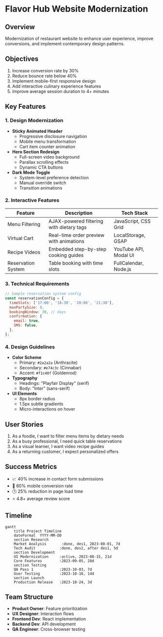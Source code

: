 # Flavor Hub Website Modernization

## Overview

Modernization of restaurant website to enhance user experience, improve conversions, and implement contemporary design patterns.

## Objectives

1. Increase conversion rate by 30%
2. Reduce bounce rate below 40%
3. Implement mobile-first responsive design
4. Add interactive culinary experience features
5. Improve average session duration to 4+ minutes

## Key Features

### 1. Design Modernization

- **Sticky Animated Header**
  - Progressive disclosure navigation
  - Mobile menu transformation
  - Cart item counter animation
- **Hero Section Redesign**
  - Full-screen video background
  - Parallax scrolling effects
  - Dynamic CTA buttons
- **Dark Mode Toggle**
  - System-level preference detection
  - Manual override switch
  - Transition animations

### 2. Interactive Features

| Feature            | Description                              | Tech Stack            |
| ------------------ | ---------------------------------------- | --------------------- |
| Menu Filtering     | AJAX-powered filtering with dietary tags | JavaScript, CSS Grid  |
| Virtual Cart       | Real-time order preview with animations  | LocalStorage, GSAP    |
| Recipe Videos      | Embedded step-by-step cooking guides     | YouTube API, Modal UI |
| Reservation System | Table booking with time slots            | FullCalendar, Node.js |

### 3. Technical Requirements

```javascript
// Sample reservation system config
const reservationConfig = {
  timeSlots: ['17:00', '18:30', '20:00', '21:30'],
  maxPartySize: 8,
  bookingWindow: 30, // days
  confirmation: {
    email: true,
    SMS: false,
  },
};
```

### 4. Design Guidelines

- **Color Scheme**
  - Primary: `#2a2a2a` (Anthracite)
  - Secondary: `#e74c3c` (Cinnabar)
  - Accent: `#f1c40f` (Goldenrod)
- **Typography**
  - Headings: "Playfair Display" (serif)
  - Body: "Inter" (sans-serif)
- **UI Elements**
  - 8px border radius
  - 1.5px subtle gradients
  - Micro-interactions on hover

## User Stories

1. As a foodie, I want to filter menu items by dietary needs
2. As a busy professional, I need quick table reservations
3. As a visual learner, I want video recipe guides
4. As a returning customer, I expect personalized offers

## Success Metrics

- 📈 40% increase in contact form submissions
- 📱 60% mobile conversion rate
- 🕒 25% reduction in page load time
- ⭐ 4.8+ average review score

## Timeline

```mermaid
gantt
    title Project Timeline
    dateFormat  YYYY-MM-DD
    section Research
    Market Analysis       :done, des1, 2023-08-01, 7d
    Tech Audit           :done, des2, after des1, 5d
    section Development
    UI Modernization     :active, 2023-08-15, 21d
    Core Features        :2023-09-05, 28d
    section Testing
    QA Pass 1            :2023-10-03, 7d
    User Testing         :2023-10-10, 14d
    section Launch
    Production Release   :2023-10-24, 3d
```

## Team Structure

- **Product Owner**: Feature prioritization
- **UX Designer**: Interaction flows
- **Frontend Dev**: React implementation
- **Backend Dev**: API development
- **QA Engineer**: Cross-browser testing
